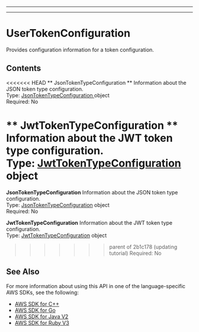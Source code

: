 --------

--------

# UserTokenConfiguration<a name="API_UserTokenConfiguration"></a>

Provides configuration information for a token configuration\.

## Contents<a name="API_UserTokenConfiguration_Contents"></a>

<<<<<<< HEAD
 ** JsonTokenTypeConfiguration **   <a name="Kendra-Type-UserTokenConfiguration-JsonTokenTypeConfiguration"></a>
Information about the JSON token type configuration\.  
Type: [ JsonTokenTypeConfiguration ](API_JsonTokenTypeConfiguration.md) object  
Required: No

 ** JwtTokenTypeConfiguration **   <a name="Kendra-Type-UserTokenConfiguration-JwtTokenTypeConfiguration"></a>
Information about the JWT token type configuration\.  
Type: [ JwtTokenTypeConfiguration ](API_JwtTokenTypeConfiguration.md) object  
=======
 **JsonTokenTypeConfiguration**   <a name="Kendra-Type-UserTokenConfiguration-JsonTokenTypeConfiguration"></a>
Information about the JSON token type configuration\.  
Type: [JsonTokenTypeConfiguration](API_JsonTokenTypeConfiguration.md) object  
Required: No

 **JwtTokenTypeConfiguration**   <a name="Kendra-Type-UserTokenConfiguration-JwtTokenTypeConfiguration"></a>
Information about the JWT token type configuration\.  
Type: [JwtTokenTypeConfiguration](API_JwtTokenTypeConfiguration.md) object  
>>>>>>> parent of 2b1c178 (updating tutorial)
Required: No

## See Also<a name="API_UserTokenConfiguration_SeeAlso"></a>

For more information about using this API in one of the language\-specific AWS SDKs, see the following:
+  [ AWS SDK for C\+\+](https://docs.aws.amazon.com/goto/SdkForCpp/kendra-2019-02-03/UserTokenConfiguration) 
+  [ AWS SDK for Go](https://docs.aws.amazon.com/goto/SdkForGoV1/kendra-2019-02-03/UserTokenConfiguration) 
+  [ AWS SDK for Java V2](https://docs.aws.amazon.com/goto/SdkForJavaV2/kendra-2019-02-03/UserTokenConfiguration) 
+  [ AWS SDK for Ruby V3](https://docs.aws.amazon.com/goto/SdkForRubyV3/kendra-2019-02-03/UserTokenConfiguration) 
